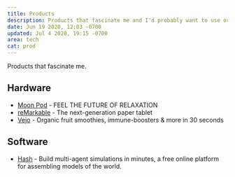 ```yaml
---
title: Products
description: Products that fascinate me and I'd probably want to use or own (if not already).
date: Jun 19 2020, 12:03 -0700
updated: Jul 4 2020, 19:15 -0700
area: tech
cat: prod
---
```


Products that fascinate me.

## Hardware

- [Moon Pod](https://www.moonpod.co) - FEEL THE FUTURE OF RELAXATION
- [reMarkable](https://remarkable.com/) - The next-generation paper tablet
- [Vejo](https://www.vejo.com) - Organic fruit smoothies, immune-boosters & more in 30 seconds

## Software

- [Hash](https://hash.ai) - Build multi-agent simulations in minutes, a free online platform for assembling models of the world.
